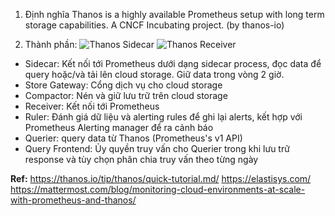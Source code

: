 1. Định nghĩa
Thanos is a highly available Prometheus setup with long term storage capabilities. A CNCF Incubating project. (by thanos-io)

2. Thành phần:
![Thanos Sidecar](/vt_virtualization_knowledge/2023_06_15/resources/thanos_sidecar.png)
![Thanos Receiver](/vt_virtualization_knowledge/2023_06_15/resources/thanos_receiver.png)
- Sidecar: Kết nối tới Prometheus dưới dạng sidecar process, đọc data để query hoặc/và tải lên cloud storage. Giữ data trong vòng 2 giờ.
- Store Gateway: Cổng dịch vụ cho cloud storage
- Compactor: Nén và giữ lưu trữ trên cloud storage
- Receiver: Kết nối tới Prometheus
- Ruler: Đánh giá dữ liệu và alerting rules để ghi lại alerts, kết hợp với Prometheus Alerting manager để ra cảnh báo
- Querier: query data từ Thanos (Prometheus's v1 API)
- Query Frontend: Ủy quyền truy vấn cho Querier trong khi lưu trữ response và tùy chọn phân chia truy vấn theo từng ngày



**Ref:**
https://thanos.io/tip/thanos/quick-tutorial.md/
https://elastisys.com/
https://mattermost.com/blog/monitoring-cloud-environments-at-scale-with-prometheus-and-thanos/